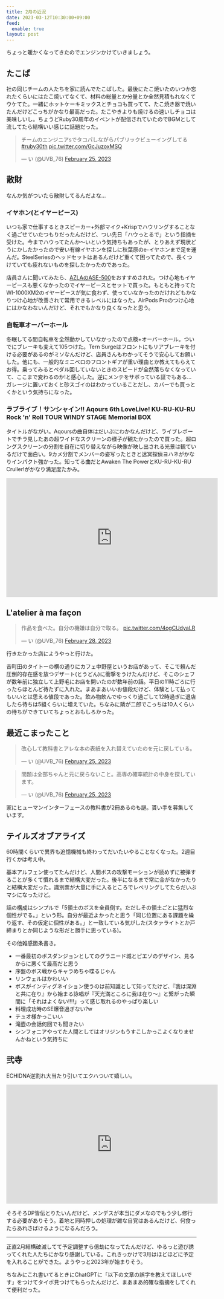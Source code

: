 ```yaml
---
title: 2月の近況
date: 2023-03-12T10:30:00+09:00
feed:
  enable: true
layout: post
---
```


ちょっと暖かくなってきたのでエンジンかけていきましょう。

## たこぱ

社の同じチームの人たちを家に読んでたこぱした。最後にたこ焼いたのいつか忘れたくらいにはたこ焼いてなくて、材料の総量とか分量とか全然見積もれなくてウケてた。一緒にホットケーキミックスとチョコも買ってて、たこ焼き器で焼いたんだけどこっちがかなり最高だった。たこやきよりも焼けるの速いしチョコは美味しいし。ちょうどRuby30周年のイベントが配信されていたのでBGMとして流してたら結構いい感じに話題だった。

<blockquote class="twitter-tweet"><p lang="ja" dir="ltr">チームのエンジニアsでタコパしながらパブリックビューイングしてる <a href="https://twitter.com/hashtag/ruby30th?src=hash&amp;ref_src=twsrc%5Etfw">#ruby30th</a> <a href="https://t.co/GcJuzoxMSQ">pic.twitter.com/GcJuzoxMSQ</a></p>&mdash; い (@UVB_76) <a href="https://twitter.com/UVB_76/status/1629353595039789056?ref_src=twsrc%5Etfw">February 25, 2023</a></blockquote> <script async src="https://platform.twitter.com/widgets.js" charset="utf-8"></script>

## 散財

なんか気がついたら散財してるんだよな…

### イヤホン(とイヤーピース)

いつも家で仕事するときスピーカー+外部マイク+Krispでハウリングすることなく過ごせていたつもりだったんだけど、つい先日「ハウっとるで」という指摘を受けた。今までハウってたんか〜いという気持ちもあったが、とりあえず現状どうにかしたかったので安い有線イヤホンを探しに秋葉原のe-イヤホンまで足を運んだ。SteelSeriesのヘッドセットはあるんだけど重くて困ってたので、長くつけていても疲れないものを探したかったのであった。

店員さんに聞いてみたら、[AZLAのASE-500](https://www.aiuto-jp.co.jp/products/product_4101.php)をおすすめされた。つけ心地もイヤーピースも悪くなかったのでイヤーピースとセットで買った。もともと持ってたWI-1000XM2のイヤーピースが気に食わず、使っていなかったのだけれどもかなりつけ心地が改善されて常用できるレベルにはなった。AirPods Proのつけ心地にはかなわないんだけど、それでもかなり良くなったと思う。

### 自転車オーバーホール

冬眠してる間自転車を全然動かしていなかったので点検+オーバーホール。ついでにブレーキも変えて105つけた。Tern Surgeはフロントにもリアブレーキを付ける必要があるのがミソなんだけど、店員さんもわかってそうで安心してお願いした。他にも、一般的なミニベロのフロントギアが重い理由とか教えてもらえてお得。乗ってみるとペダル回していないときのスピードが全然落ちなくなっていて、ここまで変わるのか!と感心した。逆にメンテをサボっている証でもある…ガレージに置いておくと砂スゴイのはわかっていることだし、カバーでも買っとくかという気持ちになった。

### ラブライブ！サンシャイン!! Aqours 6th LoveLive! KU-RU-KU-RU Rock 'n' Roll TOUR WINDY STAGE Memorial BOX

タイトルがながい。Aqoursの曲自体はだいぶにわかなんだけど、ライブレポートでチラ見したあの超ワイドなスクリーンの様子が観たかったので買った。超ロングスクリーンの分割を自在に切り替えながら映像が映し出される光景は観ているだけで面白い。9カメ分割でメンバーの姿写ったときと迷冥探偵ヨハネがかなりインパクト強かった。知ってる曲だとAwaken The PowerとKU-RU-KU-RU Cruller!がかなり満足度たかみ。

<iframe width="560" height="315" src="https://www.youtube.com/embed/d_YpexpI22A?start=81" title="YouTube video player" frameborder="0" allow="accelerometer; autoplay; clipboard-write; encrypted-media; gyroscope; picture-in-picture; web-share" allowfullscreen></iframe>

## L'atelier à ma façon

<blockquote class="twitter-tweet"><p lang="ja" dir="ltr">作品を食べた。自分の機嫌は自分で取る。 <a href="https://t.co/4ogCUdyaLR">pic.twitter.com/4ogCUdyaLR</a></p>&mdash; い (@UVB_76) <a href="https://twitter.com/UVB_76/status/1630404540083367936?ref_src=twsrc%5Etfw">February 28, 2023</a></blockquote> <script async src="https://platform.twitter.com/widgets.js" charset="utf-8"></script>

行きたかった店にようやっと行けた。

昔町田のタイトーの横の通りにカフェ中野屋というお店があって、そこで頼んだ圧倒的存在感を放つデザート(とうどん)に衝撃をうけたんだけど、そこのシェフが数年前に独立して上野毛にお店を開いたのが数年前の話。平日の11時ごろに行ったらほとんど待たずに入れた。まあまあいいお値段だけど、体験として払ってもいいとは思える値段であった。飲み物飲んでゆっくり過ごして12時過ぎに退店したら待ちは5組くらいに増えていた。ちなみに隣が二郎でこっちは10人くらいの待ちができていてちょっとおもしろかった。

## 最近こまったこと

<blockquote class="twitter-tweet"><p lang="ja" dir="ltr">改心して教科書とアレな本の表紙を入れ替えていたのを元に戻している。</p>&mdash; い (@UVB_76) <a href="https://twitter.com/UVB_76/status/1629285279981879296?ref_src=twsrc%5Etfw">February 25, 2023</a></blockquote> <script async src="https://platform.twitter.com/widgets.js" charset="utf-8"></script>

<blockquote class="twitter-tweet"><p lang="ja" dir="ltr">問題は全部ちゃんと元に戻らないこと。高専の確率統計の中身を探しています。</p>&mdash; い (@UVB_76) <a href="https://twitter.com/UVB_76/status/1629286878305468417?ref_src=twsrc%5Etfw">February 25, 2023</a></blockquote> <script async src="https://platform.twitter.com/widgets.js" charset="utf-8"></script>

家にヒューマンインターフェースの教科書が2冊あるのも謎。貰い手を募集しています。

## テイルズオブアライズ

60時間くらいで異界も追憶機械も終わってだいたいやることなくなった。2週目行くかは考え中。

基本アルフェン使ってたんだけど、人間ボスの攻撃モーションが読めずに被弾することが多くて慣れるまで結構大変だった。後半になるまで常に金がなかったりと結構大変だった。識別票が大量に手に入るところでレベリングしてたらだいぶマシになったけど。

話の構成はシンプルで「5領土のボスを全員倒す。ただしその領土ごとに猛烈な個性がでる。」という形。自分が最近よかったと思う「同じ位置にある課題を繰り返す、その仮定に個性がある。」と一致している気がした(スタァライトとか戸締まりとか同じような形だと勝手に思っている)。

その他雑感箇条書き。
- 一番最初のボスダンジョンとしてのグラニード城とピエゾのデザイン、見るからに悪くて最高だと思う
- 序盤のボス戦からキャラめちゃ喋るじゃん
- リンウェルはかわいい
- ボスがインディグネイション使うのは前知識として知ってたけど、『我は深淵と共に在り』から始まる詠唱が『天光満ところに我は在り〜』と繋がった瞬間に「それはよくない!!!!」って感じ取れるのやっぱり楽しい
- 料理成功時のSE爆音過ぎない?w
- テュオ様かっこいい
- 滝壺の会話何回でも聞きたい
- シンフォニアやってた人間としてはオリジンもうすこしかっこよくなりませんかねという気持ちに

## 弐寺

ECHIDNA逆割れ大当たり引いてエクハついて嬉しい。

<iframe width="560" height="315" src="https://www.youtube.com/embed/9ZfGBnO0Uq0" title="YouTube video player" frameborder="0" allow="accelerometer; autoplay; clipboard-write; encrypted-media; gyroscope; picture-in-picture; web-share" allowfullscreen></iframe>

そろそろDP皆伝とりたいんだけど、メンデスが本当にダメなのでもう少し修行する必要がありそう。着地と同時押しの処理が雑な自覚はあるんだけど、何食ったらあれさばけるようになるんだろう。

-----

正直2月結構破滅してて予定調整すら億劫になってたんだけど、ゆるっと遊び誘ってくれた人たちにかなり感謝している。これきっかけで3月はほどほどに予定を入れることができた。ようやっと2023年が始まりそう。

ちなみにこれ書いてるときにChatGPTに「以下の文章の誤字を教えてほしいです」をつけてタイポ見つけてもらったんだけど、まあまあ的確な指摘をしてくれて便利だった。
